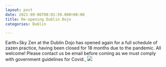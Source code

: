 ```yaml
---
layout: post
date: 2021-09-06T08:01:59.000+00:00
title: Re-opening Dublin Dojo
categories: Dublin

---
```

Earth+Sky Zen at the Dublin Dojo has opened again for a full schedule of zazen practice, having been closed for 18 months due to the pandemic. All welcome! Please contact us be email before coming as we must comply with government guidelines for Covid., ![](https://zenireland.s3.eu-west-1.amazonaws.com/Dojo_Opening.jpg)
